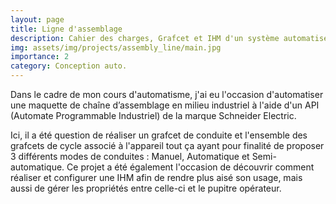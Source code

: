```yaml
---
layout: page
title: Ligne d'assemblage
description: Cahier des charges, Grafcet et IHM d'un système automatisé
img: assets/img/projects/assembly_line/main.jpg
importance: 2
category: Conception auto.
---
```


Dans le cadre de mon cours d'automatisme, j'ai eu l'occasion d'automatiser une maquette de chaîne d’assemblage en milieu industriel à l'aide d'un API (Automate Programmable Industriel) de la marque Schneider Electric.

Ici, il a été question de réaliser un grafcet de conduite et l'ensemble des grafcets de cycle associé à l'appareil tout ça ayant pour finalité de proposer 3 différents modes de conduites : Manuel, Automatique et Semi-automatique. Ce projet a été également l'occasion de découvrir comment réaliser et configurer une IHM afin de rendre plus aisé son usage, mais aussi de gérer les propriétés entre celle-ci et le pupitre opérateur.
